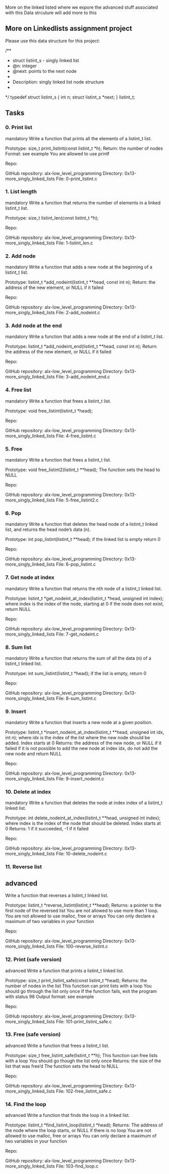 More on the linked listed where we expore the 
advanced stuff associated with this Data strcuture
will add more to this
## More on Linkedlists assignment project 
Please use this data structure for this project:

/**
 * struct listint_s - singly linked list
 * @n: integer
 * @next: points to the next node
 *
 * Description: singly linked list node structure
 * 
 */
typedef struct listint_s
{
    int n;
    struct listint_s *next;
} listint_t;
## Tasks
### 0. Print list
mandatory
Write a function that prints all the elements of a listint_t list.

Prototype: size_t print_listint(const listint_t *h);
Return: the number of nodes
Format: see example
You are allowed to use printf

Repo:

GitHub repository: alx-low_level_programming
Directory: 0x13-more_singly_linked_lists
File: 0-print_listint.c
 
### 1. List length
mandatory
Write a function that returns the number of elements in a linked listint_t list.

Prototype: size_t listint_len(const listint_t *h);

Repo:

GitHub repository: alx-low_level_programming
Directory: 0x13-more_singly_linked_lists
File: 1-listint_len.c
 
### 2. Add node
mandatory
Write a function that adds a new node at the beginning of a listint_t list.

Prototype: listint_t *add_nodeint(listint_t **head, const int n);
Return: the address of the new element, or NULL if it failed

Repo:

GitHub repository: alx-low_level_programming
Directory: 0x13-more_singly_linked_lists
File: 2-add_nodeint.c
 
### 3. Add node at the end
mandatory
Write a function that adds a new node at the end of a listint_t list.

Prototype: listint_t *add_nodeint_end(listint_t **head, const int n);
Return: the address of the new element, or NULL if it failed

Repo:

GitHub repository: alx-low_level_programming
Directory: 0x13-more_singly_linked_lists
File: 3-add_nodeint_end.c
 
### 4. Free list
mandatory
Write a function that frees a listint_t list.

Prototype: void free_listint(listint_t *head);

Repo:

GitHub repository: alx-low_level_programming
Directory: 0x13-more_singly_linked_lists
File: 4-free_listint.c
 
### 5. Free
mandatory
Write a function that frees a listint_t list.

Prototype: void free_listint2(listint_t **head);
The function sets the head to NULL

Repo:

GitHub repository: alx-low_level_programming
Directory: 0x13-more_singly_linked_lists
File: 5-free_listint2.c
 
### 6. Pop
mandatory
Write a function that deletes the head node of a listint_t linked list, and returns the head node’s data (n).

Prototype: int pop_listint(listint_t **head);
if the linked list is empty return 0

Repo:

GitHub repository: alx-low_level_programming
Directory: 0x13-more_singly_linked_lists
File: 6-pop_listint.c
 
### 7. Get node at index
mandatory
Write a function that returns the nth node of a listint_t linked list.

Prototype: listint_t *get_nodeint_at_index(listint_t *head, unsigned int index);
where index is the index of the node, starting at 0
if the node does not exist, return NULL

Repo:

GitHub repository: alx-low_level_programming
Directory: 0x13-more_singly_linked_lists
File: 7-get_nodeint.c
 
### 8. Sum list
mandatory
Write a function that returns the sum of all the data (n) of a listint_t linked list.

Prototype: int sum_listint(listint_t *head);
if the list is empty, return 0

Repo:

GitHub repository: alx-low_level_programming
Directory: 0x13-more_singly_linked_lists
File: 8-sum_listint.c
 
### 9. Insert
mandatory
Write a function that inserts a new node at a given position.

Prototype: listint_t *insert_nodeint_at_index(listint_t **head, unsigned int idx, int n);
where idx is the index of the list where the new node should be added. Index starts at 0
Returns: the address of the new node, or NULL if it failed
if it is not possible to add the new node at index idx, do not add the new node and return NULL

Repo:

GitHub repository: alx-low_level_programming
Directory: 0x13-more_singly_linked_lists
File: 9-insert_nodeint.c
 
### 10. Delete at index
mandatory
Write a function that deletes the node at index index of a listint_t linked list.

Prototype: int delete_nodeint_at_index(listint_t **head, unsigned int index);
where index is the index of the node that should be deleted. Index starts at 0
Returns: 1 if it succeeded, -1 if it failed

Repo:

GitHub repository: alx-low_level_programming
Directory: 0x13-more_singly_linked_lists
File: 10-delete_nodeint.c
 
### 11. Reverse list
## advanced
Write a function that reverses a listint_t linked list.

Prototype: listint_t *reverse_listint(listint_t **head);
Returns: a pointer to the first node of the reversed list
You are not allowed to use more than 1 loop.
You are not allowed to use malloc, free or arrays
You can only declare a maximum of two variables in your function

Repo:

GitHub repository: alx-low_level_programming
Directory: 0x13-more_singly_linked_lists
File: 100-reverse_listint.c
 
### 12. Print (safe version)
advanced
Write a function that prints a listint_t linked list.

Prototype: size_t print_listint_safe(const listint_t *head);
Returns: the number of nodes in the list
This function can print lists with a loop
You should go through the list only once
If the function fails, exit the program with status 98
Output format: see example

Repo:

GitHub repository: alx-low_level_programming
Directory: 0x13-more_singly_linked_lists
File: 101-print_listint_safe.c
 
### 13. Free (safe version)
advanced
Write a function that frees a listint_t list.

Prototype: size_t free_listint_safe(listint_t **h);
This function can free lists with a loop
You should go though the list only once
Returns: the size of the list that was free’d
The function sets the head to NULL

Repo:

GitHub repository: alx-low_level_programming
Directory: 0x13-more_singly_linked_lists
File: 102-free_listint_safe.c
 
###  14. Find the loop
advanced
Write a function that finds the loop in a linked list.

Prototype: listint_t *find_listint_loop(listint_t *head);
Returns: The address of the node where the loop starts, or NULL if there is no loop
You are not allowed to use malloc, free or arrays
You can only declare a maximum of two variables in your function

Repo:

GitHub repository: alx-low_level_programming
Directory: 0x13-more_singly_linked_lists
File: 103-find_loop.c
